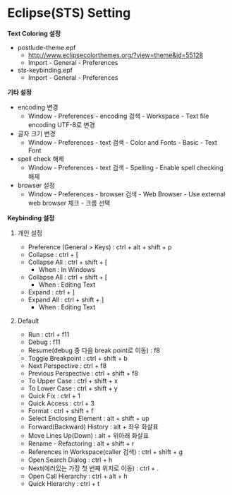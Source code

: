 # Eclipse(STS) Setting

**Text Coloring 설정**
* postlude-theme.epf
    * http://www.eclipsecolorthemes.org/?view=theme&id=55128
    * Import - General - Preferences
* sts-keybinding.epf
    * Import - General - Preferences

**기타 설정**
* encoding 변경
    * Window - Preferences - encoding 검색 - Workspace - Text file encoding UTF-8로 변경
* 글자 크기 변경
    * Window - Preferences - text 검색 - Color and Fonts - Basic - Text Font
* spell check 해제
    * Window - Preferences - text 검색 - Spelling - Enable spell checking 해제
* browser 설정
    * Window - Preferences - browser 검색 - Web Browser - Use external web browser 체크 - 크롬 선택

**Keybinding 설정**

1. 개인 설정
    * Preference (General > Keys) : ctrl + alt + shift + p
    * Collapse : ctrl + [
    * Collapse All : ctrl + shift + [
        * When : In Windows
    * Collapse All : ctrl + shift + [
        * When : Editing Text
    * Expand : ctrl + ]
    * Expand All : ctrl + shift + ]
        * When : Editing Text

2. Default
    * Run : ctrl + f11
    * Debug : f11
    * Resume(debug 중 다음 break point로 이동) : f8
    * Toggle Breakpoint : ctrl + shift + b
    * Next Perspective : ctrl + f8
    * Previous Perspective : ctrl + shift + f8
    * To Upper Case : ctrl + shift + x
    * To Lower Case : ctrl + shift + y
    * Quick Fix : ctrl + 1
    * Quick Access : ctrl + 3
    * Format : ctrl + shift + f
    * Select Enclosing Element : alt + shift + up
    * Forward(Backward) History : alt + 좌우 화살표
    * Move Lines Up(Down) : alt + 위아래 화살표
    * Rename - Refactoring : alt + shift + r
    * References in Workspace(caller 검색) : ctrl + shift + g
    * Open Search Dialog : ctrl + h
    * Next(에러있는 가장 첫 번째 위치로 이동) : ctrl + .
    * Open Call Hierarchy : ctrl + alt + h
    * Quick Hierarchy : ctrl + t
